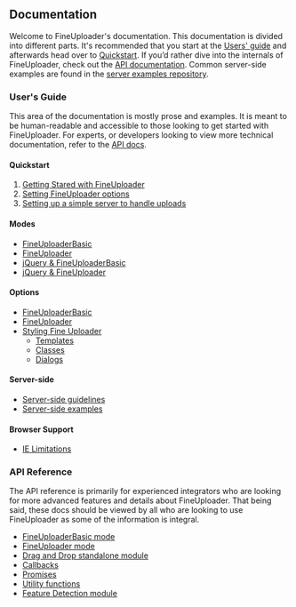 ## Documentation

Welcome to FineUploader's documentation. This documentation is divided into different parts. It's recommended that you start at the [Users' guide](#userss-guide) and afterwards head over to [Quickstart](#quickstart). If you’d rather dive into the internals of FineUploader, check out the [API documentation](#api-reference). Common server-side examples are found in the [server examples repository](#server-side).

### User's Guide

This area of the documentation is mostly prose and examples. It is meant to be human-readable and accessible to those looking to get started with FineUploader. For experts, or developers looking to view more technical documentation, refer to the [API docs](#api-reference).

#### Quickstart

1. [Getting Stared with FineUploader](user/quickstart/getting_started.md)
2. [Setting FineUploader options](user/quickstart/setting_options.md)
3. [Setting up a simple server to handle uploads](user/quickstart/setting_up_server.md)

#### Modes

* [FineUploaderBasic](user/modes/fineuploaderbasic.md)
* [FineUploader](user/modes/fineuploader.md)
* [jQuery & FineUploaderBasic](user/modes/jquery-fineuploaderbasic.md)
* [jQuery & FineUploader](user/modes/jquery-fineuploader.md)

#### Options

* [FineUploaderBasic](user/options/options-fineuploaderbasic.md)
* [FineUploader](user/options/options-fineuploader.md)
* [Styling Fine Uploader](styling.md)
    * [Templates](styling.md#templates)
    * [Classes](styling.md#classes)
    * [Dialogs](styling.md#dialogs)

#### Server-side

* [Server-side guidelines](user/server/server.md)
* [Server-side examples](https://github.com/Widen/fine-uploader-server)

#### Browser Support

* [IE Limitations](user/limitations-ie.md)

### API Reference

The API reference is primarily for experienced integrators who are looking for more advanced features and details about FineUploader. That being said, these docs should be viewed by all who are looking to use FineUploader as some of the information is integral.

* [FineUploaderBasic mode](api/fineuploaderbasic.md)
* [FineUploader mode](api/fineuploader.md)
* [Drag and Drop standalone module](api/drag-and-drop.md)
* [Callbacks](api/callbacks.md)
* [Promises](api/promise.md)
* [Utility functions](api/qquery.md)
* [Feature Detection module](api/feature-detection.md)





